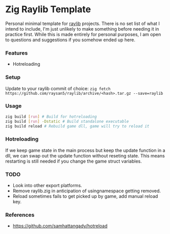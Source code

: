 # Zig Raylib Template
Personal minimal template for [raylib](https://github.com/raysan5/raylib) projects.
There is no set list of what I intend to include, I'm just unlikely to make something before needing it in practice first.
While this is made entirely for personal purposes, I am open to questions and suggestions if you somehow ended up here.

### Features
- Hotreloading

### Setup
Update to your raylib commit of choice:
`zig fetch https://github.com/raysan5/raylib/archive/<hash>.tar.gz --save=raylib`

### Usage
```bash
zig build [run] # Build for hotreloading
zig build [run] -Dstatic # Build standalone executable
zig build reload # Rebuild game dll, game will try to reload it
```

### Hotreloading
If we keep game state in the main process but keep the update function in a dll, we can swap out the update function without reseting state.
This means restarting is still needed if you change the game struct variables.

### TODO
- Look into other export platforms.
- Remove raylib.zig in anticipation of usingnamespace getting removed.
- Reload sometimes fails to get picked up by game, add manual reload key.

### References
- https://github.com/samhattangady/hotreload
